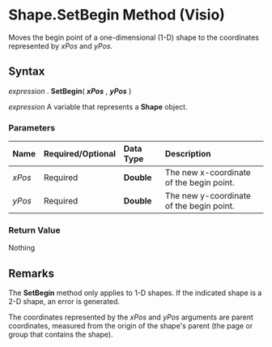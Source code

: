 
# Shape.SetBegin Method (Visio)

Moves the begin point of a one-dimensional (1-D) shape to the coordinates represented by  _xPos_ and _yPos_.


## Syntax

 _expression_ . **SetBegin**( **_xPos_** , **_yPos_** )

 _expression_ A variable that represents a **Shape** object.


### Parameters



|**Name**|**Required/Optional**|**Data Type**|**Description**|
|:-----|:-----|:-----|:-----|
| _xPos_|Required| **Double**|The new x-coordinate of the begin point.|
| _yPos_|Required| **Double**|The new y-coordinate of the begin point.|

### Return Value

Nothing


## Remarks

The  **SetBegin** method only applies to 1-D shapes. If the indicated shape is a 2-D shape, an error is generated.

The coordinates represented by the  _xPos_ and _yPos_ arguments are parent coordinates, measured from the origin of the shape's parent (the page or group that contains the shape).

